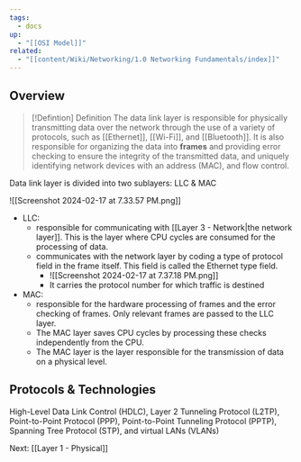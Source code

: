 ```yaml
---
tags:
  - docs
up:
  - "[[OSI Model]]"
related:
  - "[[content/Wiki/Networking/1.0 Networking Fundamentals/index]]"
---
```

## Overview


> [!Defintion] Definition
> The data link layer is responsible for physically transmitting data over the network through the use of a variety of protocols, such as [[Ethernet]], [[Wi-Fi]], and [[Bluetooth]]. It is also responsible for organizing the data into **frames** and providing error checking to ensure the integrity of the transmitted data, and uniquely identifying network devices with an address (MAC), and flow control. 

Data link layer is divided into two sublayers: LLC & MAC

![[Screenshot 2024-02-17 at 7.33.57 PM.png]]

- LLC: 
	- responsible for communicating with [[Layer 3 - Network|the network layer]]. This is the layer where CPU cycles are consumed for the processing of data.
	- communicates with the network layer by coding a type of protocol field in the frame itself. This field is called the Ethernet type field.
		- ![[Screenshot 2024-02-17 at 7.37.18 PM.png]]
		- It carries the protocol number for which traffic is destined
- MAC: 
	- responsible for the hardware processing of frames and the error checking of frames. Only relevant frames are passed to the LLC layer. 
	- The MAC layer saves CPU cycles by processing these checks independently from the CPU. 
	- The MAC layer is the layer responsible for the transmission of data on a physical level.

## Protocols & Technologies

High-Level Data Link Control (HDLC), Layer 2 Tunneling Protocol (L2TP), Point-to-Point Protocol (PPP), Point-to-Point Tunneling Protocol (PPTP), Spanning Tree Protocol (STP), and virtual LANs (VLANs)

Next: [[Layer 1 - Physical]]